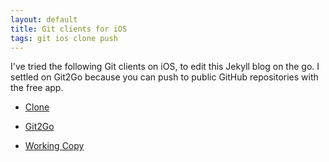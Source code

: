 ```yaml
---
layout: default
title: Git clients for iOS
tags: git ios clone push
---
```


I've tried the following Git clients on iOS, to edit this Jekyll blog on the go. I settled on Git2Go because you can push to public GitHub repositories with the free app.

- [Clone](https://itunes.apple.com/us/app/clone-advanced-mobile-client/id1037881290?mt=8)

- [Git2Go](https://itunes.apple.com/us/app/git2go-git-client-you-always/id963577401?mt=8)

- [Working Copy](https://itunes.apple.com/us/app/working-copy/id896694807?mt=8)

